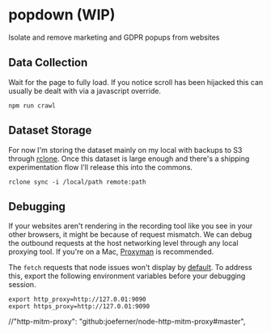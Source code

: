 # popdown (WIP)

Isolate and remove marketing and GDPR popups from websites

## Data Collection

Wait for the page to fully load. If you notice scroll has been hijacked this can usually be dealt with via a javascript override.

```
npm run crawl
```

## Dataset Storage

For now I'm storing the dataset mainly on my local with backups to S3 through [rclone](https://rclone.org/). Once this dataset is large enough and there's a shipping experimentation flow I'll release this into the commons.

```
rclone sync -i /local/path remote:path
```

## Debugging

If your websites aren't rendering in the recording tool like you see in your other browsers, it might be because of request mismatch. We can debug the outbound requests at the host networking level through any local proxying tool. If you're on a Mac, [Proxyman](https://proxyman.io/) is recommended.

The `fetch` requests that node issues won't display by [default](https://github.com/ProxymanApp/Proxyman/issues/236). To address this, export the following environment variables before your debugging session.

```
export http_proxy=http://127.0.01:9090
export https_proxy=http://127.0.01:9090
```

//"http-mitm-proxy": "github:joeferner/node-http-mitm-proxy#master",
